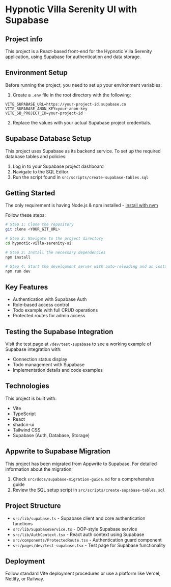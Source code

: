 # Hypnotic Villa Serenity UI with Supabase

## Project info

This project is a React-based front-end for the Hypnotic Villa Serenity application, using Supabase for authentication and data storage.

## Environment Setup

Before running the project, you need to set up your environment variables:

1. Create a `.env` file in the root directory with the following:

```
VITE_SUPABASE_URL=https://your-project-id.supabase.co
VITE_SUPABASE_ANON_KEY=your-anon-key
VITE_SB_PROJECT_ID=your-project-id
```

2. Replace the values with your actual Supabase project credentials.

## Supabase Database Setup

This project uses Supabase as its backend service. To set up the required database tables and policies:

1. Log in to your Supabase project dashboard
2. Navigate to the SQL Editor
3. Run the script found in `src/scripts/create-supabase-tables.sql`

## Getting Started

The only requirement is having Node.js & npm installed - [install with nvm](https://github.com/nvm-sh/nvm#installing-and-updating)

Follow these steps:

```sh
# Step 1: Clone the repository
git clone <YOUR_GIT_URL>

# Step 2: Navigate to the project directory
cd hypnotic-villa-serenity-ui

# Step 3: Install the necessary dependencies
npm install

# Step 4: Start the development server with auto-reloading and an instant preview
npm run dev
```

## Key Features

- Authentication with Supabase Auth
- Role-based access control
- Todo example with full CRUD operations
- Protected routes for admin access

## Testing the Supabase Integration

Visit the test page at `/dev/test-supabase` to see a working example of Supabase integration with:

- Connection status display
- Todo management with Supabase
- Implementation details and code examples

## Technologies

This project is built with:

- Vite
- TypeScript
- React
- shadcn-ui
- Tailwind CSS
- Supabase (Auth, Database, Storage)

## Appwrite to Supabase Migration

This project has been migrated from Appwrite to Supabase. For detailed information about the migration:

1. Check `src/docs/supabase-migration-guide.md` for a comprehensive guide
2. Review the SQL setup script in `src/scripts/create-supabase-tables.sql`

## Project Structure

- `src/lib/supabase.ts` - Supabase client and core authentication functions
- `src/lib/SupabaseService.ts` - OOP-style Supabase service
- `src/lib/AuthContext.tsx` - React auth context using Supabase
- `src/components/ProtectedRoute.tsx` - Authentication guard component
- `src/pages/dev/test-supabase.tsx` - Test page for Supabase functionality

## Deployment

Follow standard Vite deployment procedures or use a platform like Vercel, Netlify, or Railway.

